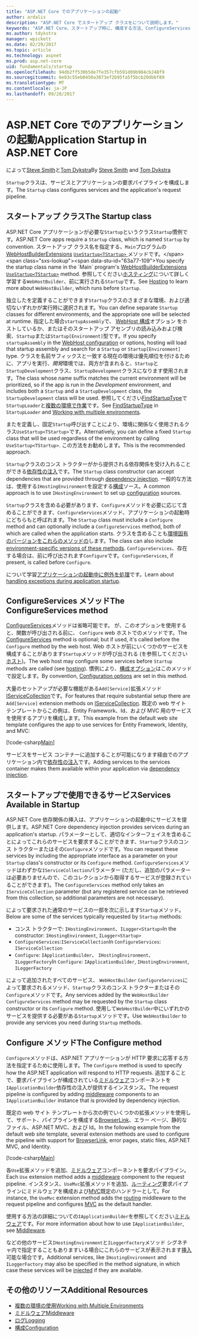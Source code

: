 ```yaml
---
title: "ASP.NET Core でのアプリケーションの起動"
author: ardalis
description: "ASP.NET Core でスタートアップ クラスをについて説明します。"
keywords: "ASP.NET Core、スタートアップ時に、構成する方法、ConfigureServices メソッド"
ms.author: tdykstra
manager: wpickett
ms.date: 02/29/2017
ms.topic: article
ms.technology: aspnet
ms.prod: asp.net-core
uid: fundamentals/startup
ms.openlocfilehash: 94db2ff530b5de7fe357cfb591d09b984cb248f9
ms.sourcegitcommit: 6e83c55eb0450a3073ef2b95fa5f5bcb20dbbf89
ms.translationtype: MT
ms.contentlocale: ja-JP
ms.lasthandoff: 09/28/2017
---
```

# <a name="application-startup-in-aspnet-core"></a><span data-ttu-id="63a77-104">ASP.NET Core でのアプリケーションの起動</span><span class="sxs-lookup"><span data-stu-id="63a77-104">Application Startup in ASP.NET Core</span></span>

<span data-ttu-id="63a77-105">によって[Steve Smith](https://ardalis.com/)と[Tom Dykstra](https://github.com/tdykstra/)</span><span class="sxs-lookup"><span data-stu-id="63a77-105">By [Steve Smith](https://ardalis.com/) and [Tom Dykstra](https://github.com/tdykstra/)</span></span>

<span data-ttu-id="63a77-106">`Startup`クラスは、サービスとアプリケーションの要求パイプラインを構成します。</span><span class="sxs-lookup"><span data-stu-id="63a77-106">The `Startup` class configures services and the application's request pipeline.</span></span> 

## <a name="the-startup-class"></a><span data-ttu-id="63a77-107">スタートアップ クラス</span><span class="sxs-lookup"><span data-stu-id="63a77-107">The Startup class</span></span>

<span data-ttu-id="63a77-108">ASP.NET Core アプリケーションが必要な`Startup`というクラス`Startup`慣例です。</span><span class="sxs-lookup"><span data-stu-id="63a77-108">ASP.NET Core apps require a `Startup` class, which is named `Startup` by convention.</span></span> <span data-ttu-id="63a77-109">スタートアップ クラス名を指定する、`Main`プログラムの[WebHostBuilderExtensions](https://docs.microsoft.com/aspnet/core/api/microsoft.aspnetcore.hosting.webhostbuilderextensions) [ `UseStartup<TStartup>` ](https://docs.microsoft.com/aspnet/core/api/microsoft.aspnetcore.hosting.webhostbuilderextensions#Microsoft_AspNetCore_Hosting_WebHostBuilderExtensions_UseStartup__1_Microsoft_AspNetCore_Hosting_IWebHostBuilder_)メソッドです。</span><span class="sxs-lookup"><span data-stu-id="63a77-109">You specify the startup class name in the `Main` program's [WebHostBuilderExtensions](https://docs.microsoft.com/aspnet/core/api/microsoft.aspnetcore.hosting.webhostbuilderextensions) [`UseStartup<TStartup>`](https://docs.microsoft.com/aspnet/core/api/microsoft.aspnetcore.hosting.webhostbuilderextensions#Microsoft_AspNetCore_Hosting_WebHostBuilderExtensions_UseStartup__1_Microsoft_AspNetCore_Hosting_IWebHostBuilder_) method.</span></span> <span data-ttu-id="63a77-110">参照してください[ホスティング](xref:fundamentals/hosting)について詳しく学習する`WebHostBuilder`、前に実行される`Startup`です。</span><span class="sxs-lookup"><span data-stu-id="63a77-110">See [Hosting](xref:fundamentals/hosting) to learn more about `WebHostBuilder`, which runs before `Startup`.</span></span>

<span data-ttu-id="63a77-111">独立したを定義することができます`Startup`クラスのさまざまな環境、および適切ないずれかが実行時に選択されます。</span><span class="sxs-lookup"><span data-stu-id="63a77-111">You can define separate `Startup` classes for different environments, and the appropriate one will be selected at runtime.</span></span> <span data-ttu-id="63a77-112">指定した場合`startupAssembly`で、 [WebHost 構成](https://docs.microsoft.com/aspnet/core/fundamentals/hosting?tabs=aspnetcore2x#configuring-a-host)オプション をホストしているか、またはそのスタートアップ アセンブリの読み込みおよび検索、`Startup`または`Startup[Environment]`型です。</span><span class="sxs-lookup"><span data-stu-id="63a77-112">If you specify `startupAssembly` in the [WebHost configuration](https://docs.microsoft.com/aspnet/core/fundamentals/hosting?tabs=aspnetcore2x#configuring-a-host) or options, hosting will load that startup assembly and search for a `Startup` or `Startup[Environment]` type.</span></span> <span data-ttu-id="63a77-113">クラスを名前サフィックスと一致する現在の環境は優先順位を付けるために、アプリを実行、*開発*環境では、両方が含まれると、`Startup`と`StartupDevelopment`クラス、`StartupDevelopment`クラスになります使用されます。</span><span class="sxs-lookup"><span data-stu-id="63a77-113">The class whose name suffix matches the current environment will be prioritized, so if the app is run in the *Development* environment, and includes both a `Startup` and a `StartupDevelopment` class, the `StartupDevelopment` class will be used.</span></span> <span data-ttu-id="63a77-114">参照してください[FindStartupType](https://github.com/aspnet/Hosting/blob/rel/1.1.0/src/Microsoft.AspNetCore.Hosting/Internal/StartupLoader.cs)で`StartupLoader`と[複数の環境で作業](environments.md#startup-conventions)です。</span><span class="sxs-lookup"><span data-stu-id="63a77-114">See [FindStartupType](https://github.com/aspnet/Hosting/blob/rel/1.1.0/src/Microsoft.AspNetCore.Hosting/Internal/StartupLoader.cs) in `StartupLoader` and [Working with multiple environments](environments.md#startup-conventions).</span></span>

<span data-ttu-id="63a77-115">またを定義し、固定`Startup`呼び出すことにより、環境に関係なく使用されるクラス`UseStartup<TStartup>`です。</span><span class="sxs-lookup"><span data-stu-id="63a77-115">Alternatively, you can define a fixed `Startup` class that will be used regardless of the environment by calling `UseStartup<TStartup>`.</span></span> <span data-ttu-id="63a77-116">この方法をお勧めします。</span><span class="sxs-lookup"><span data-stu-id="63a77-116">This is the recommended approach.</span></span>

<span data-ttu-id="63a77-117">`Startup`クラスのコンス トラクターがから提供される依存関係を受け入れることができる[依存性の注入](xref:fundamentals/dependency-injection)です。</span><span class="sxs-lookup"><span data-stu-id="63a77-117">The `Startup` class constructor can accept dependencies that are provided through [dependency injection](xref:fundamentals/dependency-injection).</span></span> <span data-ttu-id="63a77-118">一般的な方法は、使用する`IHostingEnvironment`を設定する[構成](xref:fundamentals/configuration)ソース。</span><span class="sxs-lookup"><span data-stu-id="63a77-118">A common approach is to use `IHostingEnvironment` to set up [configuration](xref:fundamentals/configuration) sources.</span></span>

<span data-ttu-id="63a77-119">`Startup`クラスを含める必要があります、`Configure`メソッドを必要に応じて含めることができます、`ConfigureServices`メソッド、アプリケーションの起動時にどちらもと呼ばれます。</span><span class="sxs-lookup"><span data-stu-id="63a77-119">The `Startup` class must include a `Configure` method and can optionally include a `ConfigureServices` method, both of which are called when the application starts.</span></span> <span data-ttu-id="63a77-120">クラスを含めることも[環境固有のバージョンをこれらのメソッドの](xref:fundamentals/environments#startup-conventions)します。</span><span class="sxs-lookup"><span data-stu-id="63a77-120">The class can also include [environment-specific versions of these methods](xref:fundamentals/environments#startup-conventions).</span></span> <span data-ttu-id="63a77-121">`ConfigureServices`、存在する場合は、前に呼び出されます`Configure`です。</span><span class="sxs-lookup"><span data-stu-id="63a77-121">`ConfigureServices`, if present, is called before `Configure`.</span></span>

<span data-ttu-id="63a77-122">について学習[アプリケーションの起動中に例外を処理](xref:fundamentals/error-handling#startup-exception-handling)です。</span><span class="sxs-lookup"><span data-stu-id="63a77-122">Learn about [handling exceptions during application startup](xref:fundamentals/error-handling#startup-exception-handling).</span></span>

## <a name="the-configureservices-method"></a><span data-ttu-id="63a77-123">ConfigureServices メソッド</span><span class="sxs-lookup"><span data-stu-id="63a77-123">The ConfigureServices method</span></span>

<span data-ttu-id="63a77-124">[ConfigureServices](https://docs.microsoft.com/aspnet/core/api/microsoft.aspnetcore.hosting.startupbase#Microsoft_AspNetCore_Hosting_StartupBase_ConfigureServices_Microsoft_Extensions_DependencyInjection_IServiceCollection_)メソッドは省略可能です。 が、このオプションを使用すると、関数が呼び出される前に、 `Configure` web ホストでのメソッドです。</span><span class="sxs-lookup"><span data-stu-id="63a77-124">The [ConfigureServices](https://docs.microsoft.com/aspnet/core/api/microsoft.aspnetcore.hosting.startupbase#Microsoft_AspNetCore_Hosting_StartupBase_ConfigureServices_Microsoft_Extensions_DependencyInjection_IServiceCollection_) method is optional; but if used, it's called before the `Configure` method by the web host.</span></span> <span data-ttu-id="63a77-125">Web ホストが前にいくつかのサービスを構成することがあります``Startup``メソッドが呼び出される (を参照してください[ホスト](xref:fundamentals/hosting))。</span><span class="sxs-lookup"><span data-stu-id="63a77-125">The web host may configure some services before ``Startup`` methods are called (see [hosting](xref:fundamentals/hosting)).</span></span> <span data-ttu-id="63a77-126">慣例により、[構成オプション](xref:fundamentals/configuration)はこのメソッドで設定します。</span><span class="sxs-lookup"><span data-stu-id="63a77-126">By convention, [Configuration options](xref:fundamentals/configuration) are set in this method.</span></span>

<span data-ttu-id="63a77-127">大量のセットアップが必要な機能がある`Add[Service]`拡張メソッド[IServiceCollection](https://docs.microsoft.com/aspnet/core/api/microsoft.extensions.dependencyinjection.iservicecollection)です。</span><span class="sxs-lookup"><span data-stu-id="63a77-127">For features that require substantial setup there are `Add[Service]` extension methods on [IServiceCollection](https://docs.microsoft.com/aspnet/core/api/microsoft.extensions.dependencyinjection.iservicecollection).</span></span> <span data-ttu-id="63a77-128">既定の web サイト テンプレートからこの例は、Entity Framework、Id、および MVC 用のサービスを使用するアプリを構成します。</span><span class="sxs-lookup"><span data-stu-id="63a77-128">This example from the default web site template configures the app to use services for Entity Framework, Identity, and MVC:</span></span>

[!code-csharp[Main](../common/samples/WebApplication1/Startup.cs?highlight=4,7,11&start=40&end=55)]

<span data-ttu-id="63a77-129">サービスをサービス コンテナーに追加することが可能になります経由でのアプリケーション内で[依存性の注入](xref:fundamentals/dependency-injection)です。</span><span class="sxs-lookup"><span data-stu-id="63a77-129">Adding services to the services container makes them available within your application via [dependency injection](xref:fundamentals/dependency-injection).</span></span>

## <a name="services-available-in-startup"></a><span data-ttu-id="63a77-130">スタートアップで使用できるサービス</span><span class="sxs-lookup"><span data-stu-id="63a77-130">Services Available in Startup</span></span>

<span data-ttu-id="63a77-131">ASP.NET Core 依存関係の挿入は、アプリケーションの起動中にサービスを提供します。</span><span class="sxs-lookup"><span data-stu-id="63a77-131">ASP.NET Core dependency injection provides services during an application's startup.</span></span> <span data-ttu-id="63a77-132">パラメーターとして、適切なインターフェイスを含めることによってこれらのサービスを要求することができます、`Startup`クラスのコンス トラクターまたはその`Configure`メソッドです。</span><span class="sxs-lookup"><span data-stu-id="63a77-132">You can request these services by including the appropriate interface as a parameter on your `Startup` class's constructor or its `Configure` method.</span></span> <span data-ttu-id="63a77-133">`ConfigureServices`メソッドはわずかな`IServiceCollection`パラメーター (ただし、追加のパラメーターは必要ありませんので、このコレクションから取得するサービスが登録されていることができます)。</span><span class="sxs-lookup"><span data-stu-id="63a77-133">The `ConfigureServices` method only takes an `IServiceCollection` parameter (but any registered service can be retrieved from this collection, so additional parameters are not necessary).</span></span>

<span data-ttu-id="63a77-134">によって要求された通常のサービスの一部を次に示します`Startup`メソッド。</span><span class="sxs-lookup"><span data-stu-id="63a77-134">Below are some of the services typically requested by `Startup` methods:</span></span>

* <span data-ttu-id="63a77-135">コンス トラクターで: `IHostingEnvironment`、`ILogger<Startup>`</span><span class="sxs-lookup"><span data-stu-id="63a77-135">In the constructor:  `IHostingEnvironment`, `ILogger<Startup>`</span></span>
* <span data-ttu-id="63a77-136">`ConfigureServices`:`IServiceCollection`</span><span class="sxs-lookup"><span data-stu-id="63a77-136">In `ConfigureServices`:  `IServiceCollection`</span></span>
* <span data-ttu-id="63a77-137">`Configure`: `IApplicationBuilder`、 `IHostingEnvironment`、`ILoggerFactory`</span><span class="sxs-lookup"><span data-stu-id="63a77-137">In `Configure`:  `IApplicationBuilder`, `IHostingEnvironment`, `ILoggerFactory`</span></span>

<span data-ttu-id="63a77-138">によって追加されたすべてのサービス、 ``WebHostBuilder`` ``ConfigureServices``によって要求されるメソッド、``Startup``クラスのコンス トラクターまたはその``Configure``メソッドです。</span><span class="sxs-lookup"><span data-stu-id="63a77-138">Any services added by the ``WebHostBuilder`` ``ConfigureServices`` method may be requested by the ``Startup`` class constructor or its ``Configure`` method.</span></span> <span data-ttu-id="63a77-139">使用して`WebHostBuilder`中にいずれかのサービスを提供する必要がある`Startup`メソッドです。</span><span class="sxs-lookup"><span data-stu-id="63a77-139">Use `WebHostBuilder` to provide any services you need during `Startup` methods.</span></span>

## <a name="the-configure-method"></a><span data-ttu-id="63a77-140">Configure メソッド</span><span class="sxs-lookup"><span data-stu-id="63a77-140">The Configure method</span></span>

<span data-ttu-id="63a77-141">`Configure`メソッドは、ASP.NET アプリケーションが HTTP 要求に応答する方法を指定するために使用します。</span><span class="sxs-lookup"><span data-stu-id="63a77-141">The `Configure` method is used to specify how the ASP.NET application will respond to HTTP requests.</span></span> <span data-ttu-id="63a77-142">追加することで、要求パイプラインが構成されている[ミドルウェア](middleware.md)コンポーネントを`IApplicationBuilder`依存性の注入が提供するインスタンス。</span><span class="sxs-lookup"><span data-stu-id="63a77-142">The request pipeline is configured by adding [middleware](middleware.md) components to an `IApplicationBuilder` instance that is provided by dependency injection.</span></span>

<span data-ttu-id="63a77-143">既定の web サイト テンプレートから次の例でいくつかの拡張メソッドを使用して、サポート、パイプラインを構成する[BrowserLink](http://vswebessentials.com/features/browserlink)、エラー ページ、静的なファイル、ASP.NET MVC、および Id。</span><span class="sxs-lookup"><span data-stu-id="63a77-143">In the following example from the default web site template, several extension methods are used to configure the pipeline with support for [BrowserLink](http://vswebessentials.com/features/browserlink), error pages, static files, ASP.NET MVC, and Identity.</span></span>

[!code-csharp[Main](../common/samples/WebApplication1/Startup.cs?highlight=8,9,10,14,17,19,21&start=58&end=84)]

<span data-ttu-id="63a77-144">各`Use`拡張メソッドを追加、[ミドルウェア](xref:fundamentals/middleware)コンポーネントを要求パイプライン。</span><span class="sxs-lookup"><span data-stu-id="63a77-144">Each `Use` extension method adds a [middleware](xref:fundamentals/middleware) component to the request pipeline.</span></span> <span data-ttu-id="63a77-145">インスタンス、`UseMvc`拡張メソッドを追加、[ルーティング](routing.md)要求パイプラインにミドルウェアを構成および[MVC](xref:mvc/overview)既定のハンドラーとして。</span><span class="sxs-lookup"><span data-stu-id="63a77-145">For instance, the `UseMvc` extension method adds the [routing](routing.md) middleware to the request pipeline and configures [MVC](xref:mvc/overview) as the default handler.</span></span>

<span data-ttu-id="63a77-146">使用する方法の詳細についての`IApplicationBuilder`を参照してください[ミドルウェア](xref:fundamentals/middleware)です。</span><span class="sxs-lookup"><span data-stu-id="63a77-146">For more information about how to use `IApplicationBuilder`, see [Middleware](xref:fundamentals/middleware).</span></span>

<span data-ttu-id="63a77-147">などの他のサービス`IHostingEnvironment`と`ILoggerFactory`メソッド シグネチャ内で指定することもありますいる場合にこれらのサービスが表示されます[挿入](dependency-injection.md)可能な場合です。</span><span class="sxs-lookup"><span data-stu-id="63a77-147">Additional services, like `IHostingEnvironment` and `ILoggerFactory` may also be specified in the method signature, in which case these services will be [injected](dependency-injection.md) if they are available.</span></span> 

## <a name="additional-resources"></a><span data-ttu-id="63a77-148">その他のリソース</span><span class="sxs-lookup"><span data-stu-id="63a77-148">Additional Resources</span></span>

* [<span data-ttu-id="63a77-149">複数の環境の使用</span><span class="sxs-lookup"><span data-stu-id="63a77-149">Working with Multiple Environments</span></span>](xref:fundamentals/environments)
* [<span data-ttu-id="63a77-150">ミドルウェア</span><span class="sxs-lookup"><span data-stu-id="63a77-150">Middleware</span></span>](xref:fundamentals/middleware)
* [<span data-ttu-id="63a77-151">ログ</span><span class="sxs-lookup"><span data-stu-id="63a77-151">Logging</span></span>](xref:fundamentals/logging)
* [<span data-ttu-id="63a77-152">構成</span><span class="sxs-lookup"><span data-stu-id="63a77-152">Configuration</span></span>](xref:fundamentals/configuration)
